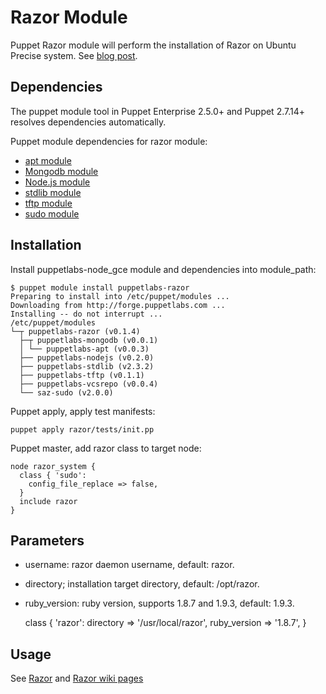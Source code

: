 # Razor Module

Puppet Razor module will perform the installation of Razor on Ubuntu Precise system. See [blog post](http://puppetlabs.com/blog/puppet-razor-module/).

## Dependencies

The puppet module tool in Puppet Enterprise 2.5.0+ and Puppet 2.7.14+ resolves dependencies automatically.

Puppet module dependencies for razor module:

* [apt module](https://github.com/puppetlabs/puppetlabs-apt)
* [Mongodb module](https://github.com/puppetlabs/puppetlabs-mongodb)
* [Node.js module](https://github.com/puppetlabs/puppetlabs-nodejs)
* [stdlib module](https://github.com/puppetlabs/puppetlabs-stdlib)
* [tftp module](https://github.com/puppetlabs/puppetlabs-tftp)
* [sudo module](https://github.com/saz/puppet-sudo)

## Installation

Install puppetlabs-node_gce module and dependencies into module_path:

    $ puppet module install puppetlabs-razor
    Preparing to install into /etc/puppet/modules ...
    Downloading from http://forge.puppetlabs.com ...
    Installing -- do not interrupt ...
    /etc/puppet/modules
    └─┬ puppetlabs-razor (v0.1.4)
      ├─┬ puppetlabs-mongodb (v0.0.1)
      │ └── puppetlabs-apt (v0.0.3)
      ├── puppetlabs-nodejs (v0.2.0)
      ├── puppetlabs-stdlib (v2.3.2)
      ├── puppetlabs-tftp (v0.1.1)
      ├── puppetlabs-vcsrepo (v0.0.4)
      └── saz-sudo (v2.0.0)

Puppet apply, apply test manifests:

    puppet apply razor/tests/init.pp

Puppet master, add razor class to target node:

    node razor_system {
      class { 'sudo':
        config_file_replace => false,
      }
      include razor
    }

## Parameters

* username: razor daemon username, default: razor.
* directory; installation target directory, default: /opt/razor.
* ruby_version: ruby version, supports 1.8.7 and 1.9.3, default: 1.9.3.

    class { 'razor':
      directory    => '/usr/local/razor',
      ruby_version => '1.8.7',
    }

## Usage

See [Razor](https://github.com/puppetlabs/Razor) and [Razor wiki pages](https://github.com/puppetlabs/Razor/wiki)
